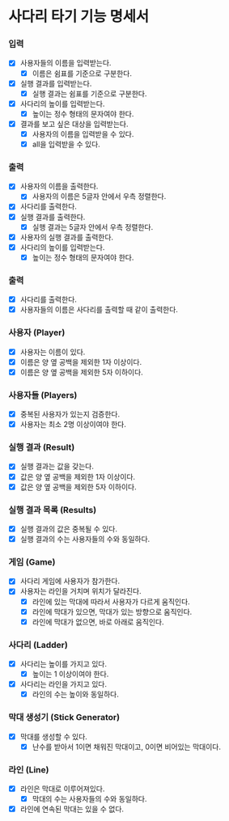 # 사다리 타기 기능 명세서

### 입력

- [x] 사용자들의 이름을 입력받는다.
    - [x] 이름은 쉼표를 기준으로 구분한다.
- [x] 실행 결과를 입력받는다.
  - [x] 실행 결과는 쉼표를 기준으로 구분한다.
- [x] 사다리의 높이를 입력받는다.
    - [x] 높이는 정수 형태의 문자여야 한다.
- [x] 결과를 보고 싶은 대상을 입력받는다.
  - [x] 사용자의 이름을 입력받을 수 있다.
  - [x] all을 입력받을 수 있다.

### 출력

- [x] 사용자의 이름을 출력한다.
  - [x] 사용자의 이름은 5글자 안에서 우측 정렬한다.
- [x] 사다리를 출력한다.
- [x] 실행 결과를 출력한다.
  - [x] 실행 결과는 5글자 안에서 우측 정렬한다.
- [x] 사용자의 실행 결과를 출력한다.
- [x] 사다리의 높이를 입력받는다.
    - [x] 높이는 정수 형태의 문자여야 한다.

### 출력

- [x] 사다리를 출력한다.
- [x] 사용자들의 이름은 사다리를 출력할 때 같이 출력한다.

### 사용자 (Player)

- [x] 사용자는 이름이 있다.
- [x] 이름은 양 옆 공백을 제외한 1자 이상이다.
- [x] 이름은 양 옆 공백을 제외한 5자 이하이다.

### 사용자들 (Players)

- [x] 중복된 사용자가 있는지 검증한다.
- [x] 사용자는 최소 2명 이상이여야 한다.

### 실행 결과 (Result)

- [x] 실행 결과는 값을 갖는다.
- [x] 값은 양 옆 공백을 제외한 1자 이상이다.
- [x] 값은 양 옆 공백을 제외한 5자 이하이다.

### 실행 결과 목록 (Results)

- [x] 실행 결과의 값은 중복될 수 있다.
- [x] 실행 결과의 수는 사용자들의 수와 동일하다.

### 게임 (Game)

- [x] 사다리 게임에 사용자가 참가한다.
- [x] 사용자는 라인을 거치며 위치가 달라진다.
  - [x] 라인에 있는 막대에 따라서 사용자가 다르게 움직인다.
  - [x] 라인에 막대가 있으면, 막대가 있는 방향으로 움직인다.
  - [x] 라인에 막대가 없으면, 바로 아래로 움직인다.

### 사다리 (Ladder)

- [x] 사다리는 높이를 가지고 있다.
  - [x] 높이는 1 이상이여야 한다.
- [x] 사다리는 라인을 가지고 있다.
  - [x] 라인의 수는 높이와 동일하다.

### 막대 생성기 (Stick Generator)

- [x] 막대를 생성할 수 있다.
    - [x] 난수를 받아서 1이면 채워진 막대이고, 0이면 비어있는 막대이다.

### 라인 (Line)

- [x] 라인은 막대로 이루어져있다.
    - [x] 막대의 수는 사용자들의 수와 동일하다.
- [x] 라인에 연속된 막대는 있을 수 없다.
